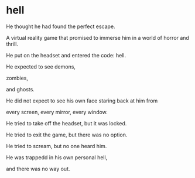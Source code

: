 # hell
He thought he had found the perfect escape. 

A virtual reality game that promised to immerse him in a world of horror and thrill. 

He put on the headset and entered the code: hell. 

He expected to see demons, 

zombies, 

and ghosts. 

He did not expect to see his own face staring back at him from 

every screen, 
every mirror, 
every window. 

He tried to take off the headset, but it was locked. 

He tried to exit the game, but there was no option. 

He tried to scream, but no one heard him. 

He was trappedd in his own personal hell, 

and there was no way out.
